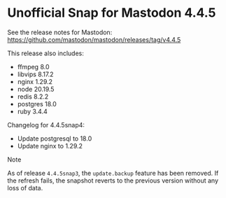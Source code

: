 # Unofficial Snap for Mastodon 4.4.5

See the release notes for Mastodon: https://github.com/mastodon/mastodon/releases/tag/v4.4.5

This release also includes:

* ffmpeg 8.0
* libvips 8.17.2
* nginx 1.29.2
* node 20.19.5
* redis 8.2.2
* postgres 18.0
* ruby 3.4.4

Changelog for 4.4.5snap4:

* Update postgresql to 18.0
* Update nginx to 1.29.2

> [!NOTE]
> As of release `4.4.5snap3`, the `update.backup` feature has been removed. If the refresh fails, the snapshot reverts to the previous version without any loss of data.
